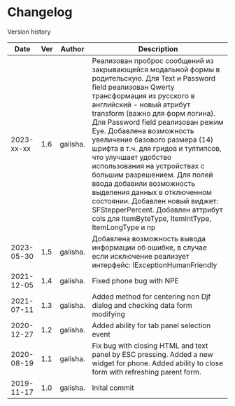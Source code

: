# Changelog
Version history

|Date      | Ver | Author                      | Description                                                                                                                                                                                                                                                                                                                                                                                                                                                                                                                                                                                                                         |
|----------|-----|-----------------------------|-------------------------------------------------------------------------------------------------------------------------------------------------------------------------------------------------------------------------------------------------------------------------------------------------------------------------------------------------------------------------------------------------------------------------------------------------------------------------------------------------------------------------------------------------------------------------------------------------------------------------------------|
|2023-xx-xx| 1.6 | galisha.                    | Реализован проброс сообщений из закрывающейся модальной формы в родительскую. Для Text и Password field реализован Qwerty трансформация из русского в английский - новый атрибут transform (важно для форм логина). Для Password field реализован режим Eye. Добавлена возможность увеличение базового размера (14) шрифта в т.ч. для гридов и тултипсов, что улучшает удобство использования на устройствах с большим разрешением. Для полей ввода добавили возможность выделения данных в отключенном состоянии. Добавлен новый виджет: SFStepperPercent. Добавлен аттрибут cols для ItemByteType, ItemIntType, ItemLongType и пр |  
|2023-05-30| 1.5 | galisha.                    | Добавлена возможность вывода информации об ошибке, в случае если исключение реализует интерфейс: IExceptionHumanFriendly                                                                                                                                                                                                                                                                                                                                                                                                                                                                                                            |
|2021-12-05| 1.4 | galisha.                    | Fixed phone bug with NPE                                                                                                                                                                                                                                                                                                                                                                                                                                                                                                                                                                                                            |
|2021-07-11| 1.3 | galisha.                    | Added method for centering non Djf dialog and checking data form modifying                                                                                                                                                                                                                                                                                                                                                                                                                                                                                                                                                          |
|2020-12-27| 1.2 | galisha.                    | Added ability for tab panel selection event                                                                                                                                                                                                                                                                                                                                                                                                                                                                                                                                                                                         |
|2020-08-19| 1.1 | galisha.                    | Fix bug with closing HTML and text panel by ESC pressing. Added a new widget for phone. Added ability to close form with refreshing parent form.                                                                                                                                                                                                                                                                                                                                                                                                                                                                                    |
|2019-11-17| 1.0 | galisha.                    | Inital commit                                                                                                                                                                                                                                                                                                                                                                                                                                                                                                                                                                                                                       |

